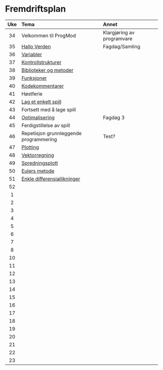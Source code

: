 # Fremdriftsplan

| Uke | Tema | Annet |
|:---:|:----|:-----|
| 34 | Velkommen til ProgMod | Klargjøring av programvare |
| 35 | [Hallo Verden](https://github.com/fagstoff/ProgMod/blob/master/Fagstoff/helloWorld.ipynb) | Fagdag/Samling |
| 36 | [Variabler](https://github.com/fagstoff/ProgMod/blob/master/Fagstoff/variabler.ipynb) ||
| 37 | [Kontrollstrukturer](https://github.com/fagstoff/ProgMod/blob/master/Fagstoff/kontrollstrukturer.ipynb) ||
| 38 | [Biblioteker og metoder](https://github.com/fagstoff/ProgMod/blob/master/Fagstoff/biblioteker%20og%20metoder.ipynb) ||
| 39 | [Funksjoner](https://github.com/fagstoff/ProgMod/blob/master/Fagstoff/funksjoner.ipynb) ||
| 40 | [Kodekommentarer](https://github.com/fagstoff/ProgMod/blob/master/Fagstoff/kodekommentarer.ipynb)||
| 41 | Høstferie ||
| 42 | [Lag et enkelt spill](https://github.com/fagstoff/ProgMod/blob/master/Fagstoff/lag%20et%20enkelt%20spill.ipynb)||
| 43 | Fortsett med å lage spill||
| 44 | [Optimalisering](https://github.com/fagstoff/ProgMod/blob/master/Fagstoff/optimalisering_1.ipynb)|Fagdag 3|
| 45 | Ferdigstillelse av spill||
| 46 | Repetisjon grunnleggende programmering|Test?|
| 47 | [Plotting](https://github.com/fagstoff/ProgMod/blob/master/Fagstoff/matplotlib.ipynb)||
| 48 | [Vektorregning](https://github.com/fagstoff/ProgMod/blob/master/Fagstoff/vektorregning.ipynb)||
| 49 | [Spredningsplott](https://no.wikipedia.org/wiki/Spredningsplott)||
| 50 | [Eulers metode](https://github.com/fagstoff/ProgMod/blob/385779278784d8924143d559cda66f54a5230ef3/Fagstoff/euler.ipynb)||
| 51 | [Enkle differensiallikninger](https://github.com/fagstoff/ProgMod/blob/385779278784d8924143d559cda66f54a5230ef3/Fagstoff/enkle%20differensiallikninger.ipynb)||
| 52 | ||
| 1 |||
| 2 |||
 |3 |||
 |4 |||
 |5 |||
 |6 |||
| 7 |||
| 8 |||
| 10 |||
| 11 |||
 |12 |||
| 13 |||
| 14 |||
| 15 |||
| 16 |||
| 17 |||
| 18 |||
| 19 |||
| 20 |||
| 21 |||
| 22 |||
| 23 |||
